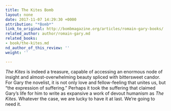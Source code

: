 ```yaml
---
title: The Kites Bomb
layout: none
date: 2017-11-07 14:29:30 +0000
attribution: "*Bomb*"
link_to_original: http://bombmagazine.org/articles/romain-gary-books/
related_author: author/romain-gary.md
related_books:
- book/the-kites.md
nd_author_of_this_review: ''
weight: ''

---
```

_The Kites_ is indeed a treasure, capable of accessing an enormous node of insight and  almost-overwhelming beauty spliced with bittersweet candor. For Gary the novelist, it is not only love and fellow-feeling that unites us, but “the expression of suffering.” Perhaps it took the suffering that claimed Gary’s life for him to write as expansive a work of devout  humanism as _The Kites_. Whatever the case, we are lucky to have it at last. We’re going to need it.